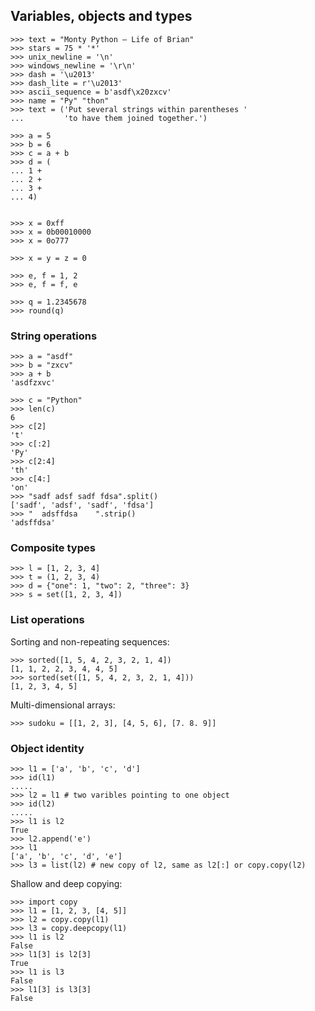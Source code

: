 ## Variables, objects and types

    >>> text = "Monty Python – Life of Brian"
    >>> stars = 75 * '*'
    >>> unix_newline = '\n'
    >>> windows_newline = '\r\n'
    >>> dash = '\u2013'
    >>> dash_lite = r'\u2013'
    >>> ascii_sequence = b'asdf\x20zxcv'
    >>> name = "Py" "thon"
    >>> text = ('Put several strings within parentheses '
    ...         'to have them joined together.')

    >>> a = 5
    >>> b = 6
    >>> c = a + b
    >>> d = (
    ... 1 +
    ... 2 +
    ... 3 +
    ... 4)


    >>> x = 0xff
    >>> x = 0b00010000
    >>> x = 0o777

    >>> x = y = z = 0

    >>> e, f = 1, 2
    >>> e, f = f, e

    >>> q = 1.2345678
    >>> round(q)

### String operations

    >>> a = "asdf"
    >>> b = "zxcv"
    >>> a + b
    'asdfzxvc'

    >>> c = "Python"
    >>> len(c)
    6
    >>> c[2]
    't'
    >>> c[:2]
    'Py'
    >>> c[2:4]
    'th'
    >>> c[4:]
    'on'
    >>> "sadf adsf sadf fdsa".split()
    ['sadf', 'adsf', 'sadf', 'fdsa']
    >>> "  adsffdsa    ".strip()
    'adsffdsa'

### Composite types

    >>> l = [1, 2, 3, 4]
    >>> t = (1, 2, 3, 4)
    >>> d = {"one": 1, "two": 2, "three": 3}
    >>> s = set([1, 2, 3, 4])

### List operations

Sorting and non-repeating sequences:

    >>> sorted([1, 5, 4, 2, 3, 2, 1, 4])
    [1, 1, 2, 2, 3, 4, 4, 5]
    >>> sorted(set([1, 5, 4, 2, 3, 2, 1, 4]))
    [1, 2, 3, 4, 5]

Multi-dimensional arrays:

    >>> sudoku = [[1, 2, 3], [4, 5, 6], [7. 8. 9]]

### Object identity

    >>> l1 = ['a', 'b', 'c', 'd']
    >>> id(l1)
    .....
    >>> l2 = l1 # two varibles pointing to one object
    >>> id(l2)
    .....
    >>> l1 is l2
    True
    >>> l2.append('e')
    >>> l1
    ['a', 'b', 'c', 'd', 'e']
    >>> l3 = list(l2) # new copy of l2, same as l2[:] or copy.copy(l2)

Shallow and deep copying:

    >>> import copy
    >>> l1 = [1, 2, 3, [4, 5]]
    >>> l2 = copy.copy(l1)
    >>> l3 = copy.deepcopy(l1)
    >>> l1 is l2
    False
    >>> l1[3] is l2[3]
    True
    >>> l1 is l3
    False
    >>> l1[3] is l3[3]
    False
